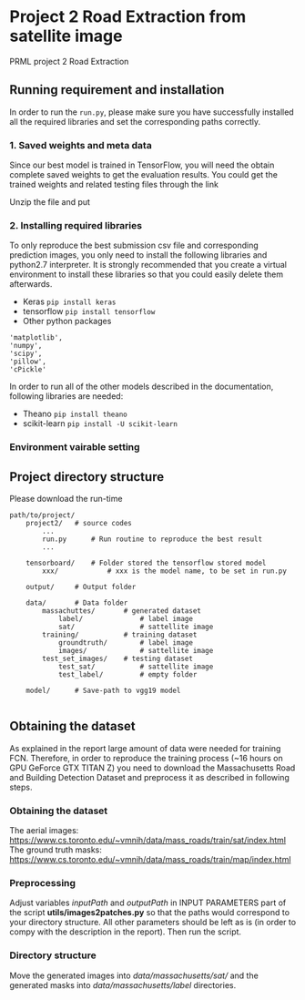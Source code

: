 # Project 2 Road Extraction from satellite image
PRML project 2 Road Extraction


## Running requirement and installation
In order to run the ```run.py```, please make sure you have successfully
installed all the required libraries and set the corresponding paths correctly.

### 1. Saved weights and meta data
Since our best model is trained in TensorFlow, you will need the obtain complete saved weights to get the evaluation results. You could get the trained weights and related testing files through the link

Unzip the file and put

### 2. Installing required libraries

To only reproduce the best submission csv file and corresponding prediction images, you only need to install the following libraries and python2.7 interpreter. It is strongly recommended that you create a virtual environment to install these libraries so that you could easily delete them afterwards.

* Keras
```pip install keras```
* tensorflow
```pip install tensorflow```
* Other python packages
```
'matplotlib',
'numpy',
'scipy',
'pillow',
'cPickle'
```

In order to run all of the other models described in the documentation, following libraries are needed:

* Theano
```pip install theano```
* scikit-learn
```pip install -U scikit-learn```





### Environment vairable setting



## Project directory structure
Please download the run-time 
```
path/to/project/
    project2/   # source codes
        ...
        run.py      # Run routine to reproduce the best result
        ...
    
    tensorboard/    # Folder stored the tensorflow stored model
        xxx/            # xxx is the model name, to be set in run.py
        
    output/     # Output folder
    
    data/       # Data folder
        massachuttes/       # generated dataset
            label/              # label image
            sat/                # sattellite image
        training/           # training dataset
            groundtruth/        # label image
            images/             # sattellite image
        test_set_images/    # testing dataset
            test_sat/           # sattellite image
            test_label/         # empty folder
    
    model/      # Save-path to vgg19 model
    
```

## Obtaining the dataset
As explained in the report large amount of data were needed for training FCN. Therefore, in order to reproduce the training process (~16 hours on GPU GeForce GTX TITAN Z) you need to download the Massachusetts Road and Building Detection Dataset and preprocess it as described in following steps.

### Obtaining the dataset
The aerial images: https://www.cs.toronto.edu/~vmnih/data/mass_roads/train/sat/index.html
The ground truth masks: https://www.cs.toronto.edu/~vmnih/data/mass_roads/train/map/index.html

### Preprocessing
Adjust variables *inputPath* and *outputPath* in INPUT PARAMETERS part of the script **utils/images2patches.py** so that the paths would correspond to your directory structure. All other parameters should be left as is (in order to compy with the description in the report). Then run the script.

### Directory structure
Move the generated images into *data/massachusetts/sat/* and the generated masks into *data/massachusetts/label* directories.

